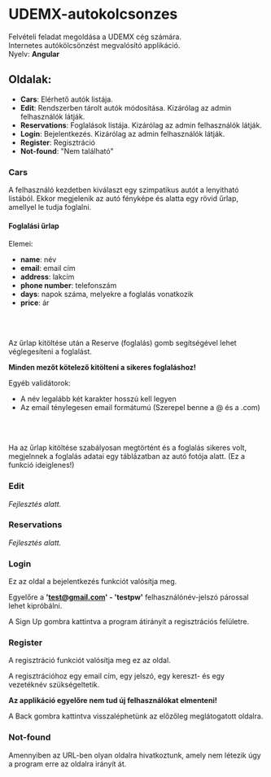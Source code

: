# UDEMX-autokolcsonzes
Felvételi feladat megoldása a UDEMX cég számára.<br>
Internetes autókölcsönzést megvalósító applikáció.<br>
Nyelv: **Angular**

## Oldalak:
- **Cars**: Elérhető autók listája.
- **Edit**: Rendszerben tárolt autók módosítása. Kizárólag az admin felhasználók látják.
- **Reservations**: Foglalások listája. Kizárólag az admin felhasználók látják.
- **Login**: Bejelentkezés. Kizárólag az admin felhasználók látják.
- **Register**: Regisztráció
- **Not-found**: "Nem található"


### Cars

A felhasználó kezdetben kiválaszt egy szimpatikus autót a lenyitható listából. Ekkor megjelenik az autó fényképe és alatta egy rövid űrlap, amellyel le tudja foglalni.

#### Foglalási űrlap

Elemei:
- **name**: név 
- **email**: email cím
- **address**: lakcím
- **phone number**: telefonszám
- **days**: napok száma, melyekre a foglalás vonatkozik
- **price**: ár
<br>
<br>

Az űrlap kitöltése után a Reserve (foglalás) gomb segítségével lehet véglegesíteni a foglalást.

**Minden mezőt kötelező kitölteni a sikeres foglaláshoz!**

Egyéb validátorok:
- A név legalább két karakter hosszú kell legyen
- Az email ténylegesen email formátumú (Szerepel benne a @ és a .com)
<br>
<br>

Ha az űrlap kitöltése szabályosan megtörtént és a foglalás sikeres volt, megjelnnek a foglalás adatai egy táblázatban az autó fotója alatt. (Ez a funkció ideiglenes!)

### Edit

_Fejlesztés alatt._

### Reservations

_Fejlesztés alatt._

### Login

Ez az oldal a bejelentkezés funkciót valósítja meg.

Egyelőre a **'test@gmail.com' - 'testpw'** felhasználónév-jelszó párossal lehet kipróbálni.

A Sign Up gombra kattintva a program átirányít a regisztrációs felületre.

### Register

A regisztráció funkciót valósítja meg ez az oldal.

A regisztrációhoz egy email cím, egy jelszó, egy kereszt- és egy vezetéknév szükségeltetik.

**Az applikáció egyelőre nem tud új felhasználókat elmenteni!**

A Back gombra kattintva visszaléphetünk az előzőleg meglátogatott oldalra.

### Not-found

Amennyiben az URL-ben olyan oldalra hivatkoztunk, amely nem létezik úgy a program erre az oldalra irányít át.



